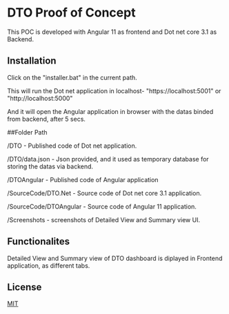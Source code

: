 # DTO Proof of Concept

This POC is developed with Angular 11 as frontend and Dot net core 3.1 as Backend.

## Installation

Click on the "installer.bat" in the current path.

This will run the Dot net application in localhost- "https://localhost:5001" or "http://localhost:5000"

And it will open the Angular application in browser with the datas binded from backend, after 5 secs.

##Folder Path

/DTO - Published code of Dot net application.

/DTO/data.json - Json provided, and it used as temporary database for storing the datas via backend.

/DTOAngular - Published code of Angular application

/SourceCode/DTO.Net - Source code of Dot net core 3.1 application.

/SourceCode/DTOAngular - Source code of Angular 11 application.

/Screenshots - screenshots of Detailed View and Summary view UI.


## Functionalites

Detailed View and Summary view of DTO dashboard is diplayed in Frontend application, as different tabs.

## License
[MIT](https://choosealicense.com/licenses/mit/)
